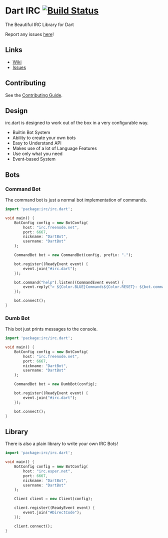 # Dart IRC [![Build Status](https://drone.io/github.com/DirectMyFile/irc.dart/status.png)](https://drone.io/github.com/DirectMyFile/irc.dart/latest)

The Beautiful IRC Library for Dart

Report any issues [here](https://github.com/DirectMyFile/irc.dart/issues/new)!

## Links

- [Wiki](https://github.com/DirectMyFile/irc.dart/wiki)
- [Issues](https://github.com/DirectMyFile/irc.dart/issues)

## Contributing

See the [Contributing Guide](https://github.com/DirectMyFile/irc.dart/blob/master/CONTRIBUTING.md).

## Design

irc.dart is designed to work out of the box in a very configurable way.

- Builtin Bot System
- Ability to create your own bots
- Easy to Understand API
- Makes use of a lot of Language Features
- Use only what you need
- Event-based System

## Bots

### Command Bot
The command bot is just a normal bot implementation of commands.

```dart
import 'package:irc/irc.dart';

void main() {
    BotConfig config = new BotConfig(
        host: "irc.freenode.net",
        port: 6667,
        nickname: "DartBot",
        username: "DartBot"
    );

    CommandBot bot = new CommandBot(config, prefix: ".");

    bot.register((ReadyEvent event) {
        event.join("#irc.dart");
    });

    bot.command("help").listen((CommandEvent event) {
        event.reply("> ${Color.BLUE}Commands${Color.RESET}: ${bot.commands.keys.join(', ')}");
    });

    bot.connect();
}
```

### Dumb Bot

This bot just prints messages to the console.

```dart
import 'package:irc/irc.dart';

void main() {
    BotConfig config = new BotConfig(
        host: "irc.freenode.net",
        port: 6667,
        nickname: "DartBot",
        username: "DartBot"
    );

    CommandBot bot = new DumbBot(config);

    bot.register((ReadyEvent event) {
        event.join("#irc.dart");
    });

    bot.connect();
}
```

## Library

There is also a plain library to write your own IRC Bots!

```dart
import 'package:irc/irc.dart';

void main() {
    BotConfig config = new BotConfig(
        host: "irc.esper.net",
        port: 6667,
        nickname: "DartBot",
        username: "DartBot"
    );

    Client client = new Client(config);

    client.register((ReadyEvent event) {
        event.join("#DirectCode");
    });

    client.connect();
}
```
